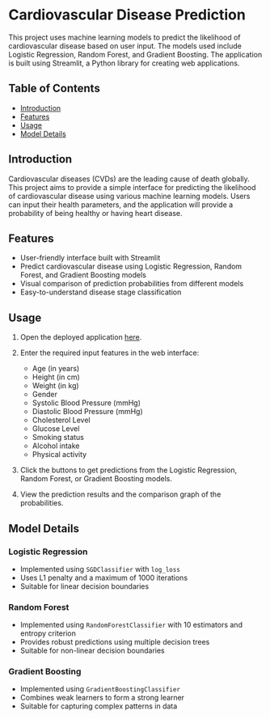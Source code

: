 # Cardiovascular Disease Prediction

This project uses machine learning models to predict the likelihood of cardiovascular disease based on user input. The models used include Logistic Regression, Random Forest, and Gradient Boosting. The application is built using Streamlit, a Python library for creating web applications.

## Table of Contents

- [Introduction](#introduction)
- [Features](#features)
- [Usage](#usage)
- [Model Details](#model-details)


## Introduction

Cardiovascular diseases (CVDs) are the leading cause of death globally. This project aims to provide a simple interface for predicting the likelihood of cardiovascular disease using various machine learning models. Users can input their health parameters, and the application will provide a probability of being healthy or having heart disease.

## Features

- User-friendly interface built with Streamlit
- Predict cardiovascular disease using Logistic Regression, Random Forest, and Gradient Boosting models
- Visual comparison of prediction probabilities from different models
- Easy-to-understand disease stage classification

## Usage

1. Open the deployed application [here](https://cardiovascular-disease-detection-62cj.onrender.com/).

2. Enter the required input features in the web interface:
   - Age (in years)
   - Height (in cm)
   - Weight (in kg)
   - Gender
   - Systolic Blood Pressure (mmHg)
   - Diastolic Blood Pressure (mmHg)
   - Cholesterol Level
   - Glucose Level
   - Smoking status
   - Alcohol intake
   - Physical activity

3. Click the buttons to get predictions from the Logistic Regression, Random Forest, or Gradient Boosting models.

4. View the prediction results and the comparison graph of the probabilities.

## Model Details

### Logistic Regression

- Implemented using `SGDClassifier` with `log_loss`
- Uses L1 penalty and a maximum of 1000 iterations
- Suitable for linear decision boundaries

### Random Forest

- Implemented using `RandomForestClassifier` with 10 estimators and entropy criterion
- Provides robust predictions using multiple decision trees
- Suitable for non-linear decision boundaries

### Gradient Boosting

- Implemented using `GradientBoostingClassifier`
- Combines weak learners to form a strong learner
- Suitable for capturing complex patterns in data






